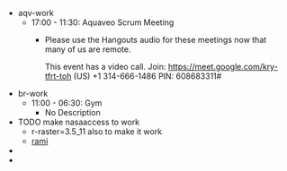 - aqv-work
	- 17:00 - 11:30: Aquaveo Scrum Meeting
		- Please use the Hangouts audio for these meetings now that many of us are remote.
		  
		  This event has a video call.
		  Join: https://meet.google.com/kry-tfrt-toh
		  (US) +1 314-666-1486 PIN: 608683311#
- br-work
	- 11:00 - 06:30: Gym
		- No Description
- TODO make nasaaccess to work
	- r-raster=3.5_11 also to make it work
	- [rami](https://drive.google.com/drive/folders/17cKhnmWiPIUp9kKSewq_3hiQC694Z-BW)
-
-